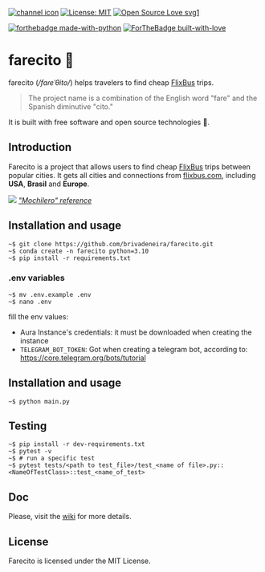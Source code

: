 [![channel icon](https://patrolavia.github.io/telegram-badge/follow.png)](https://t.me/farecito_eu)
[![License: MIT](https://img.shields.io/badge/License-MIT-yellow.svg)](https://opensource.org/licenses/MIT) [![Open Source Love svg1](https://badges.frapsoft.com/os/v1/open-source.svg?v=103)](https://github.com/ellerbrock/open-source-badges/)

[![forthebadge made-with-python](http://ForTheBadge.com/images/badges/made-with-python.svg)](https://www.python.org/)
[![ForTheBadge built-with-love](http://ForTheBadge.com/images/badges/built-with-love.svg)](https://GitHub.com/brivadeneira/)


# farecito 🚌
farecito (*/faɾeˈθito/*) helps travelers to find cheap [FlixBus](https://www.flixbus.com/) trips.
> The project name is a combination of the English word "fare" and the Spanish diminutive "cito."

It is built with free software and open source technologies 🧡.

## Introduction
Farecito is a project that allows users to find cheap [FlixBus](https://www.flixbus.com/) trips between popular cities.
It gets all cities and connections from [flixbus.com](https://www.flixbus.com/bus-routes),
including **USA**, **Brasil** and **Europe**.

![](https://i.ytimg.com/vi/fpGQoFZLb-4/maxresdefault.jpg)
*["Mochilero" reference]((https://www.youtube.com/watch?v=qYc8D0fVveM))*


## Installation and usage

```shell
~$ git clone https://github.com/brivadeneira/farecito.git
~$ conda create -n farecito python=3.10
~$ pip install -r requirements.txt
```

### .env variables

```shell
~$ mv .env.example .env
~$ nano .env
```

fill the env values:
- Aura Instance's credentials: it must be downloaded when creating the instance
- `TELEGRAM_BOT_TOKEN`: Got when creating a telegram bot, according to: https://core.telegram.org/bots/tutorial

## Installation and usage

```shell
~$ python main.py
```

## Testing

```shell
~$ pip install -r dev-requirements.txt
~$ pytest -v
~$ # run a specific test
~$ pytest tests/<path to test_file>/test_<name of file>.py::<NameOfTestClass>::test_<name_of_test>
```

## Doc

Please, visit the [wiki](https://github.com/brivadeneira/farecito/wiki) for more details.
## License
Farecito is licensed under the MIT License.
